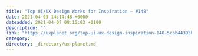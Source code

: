 ```yaml
---
title: "Top UI/UX Design Works for Inspiration — #148"
date: 2021-04-05 14:14:48 +0000
dateadded: 2021-04-07 08:15:02 +0100
description: ""
link: "https://uxplanet.org/top-ui-ux-design-inspiration-148-5cbb44395b36?source=rss----819cc2aaeee0---4"
category:
directory: _directory/ux-planet.md
---
```

